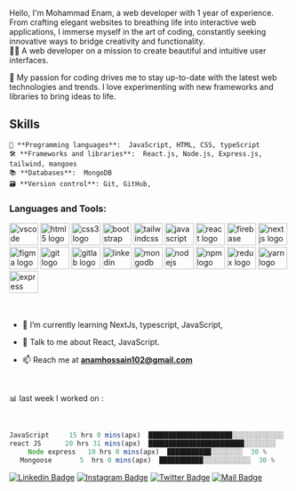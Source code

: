 Hello, I'm Mohammad Enam, a web developer with 1 year of experience. From crafting elegant websites to breathing life into interactive web applications, I immerse myself in the art of coding, constantly seeking innovative ways to bridge creativity and functionality.
<br/>
👨‍💻 A web developer on a mission to create beautiful and intuitive user interfaces.

🌟 My passion for coding drives me to stay up-to-date with the latest web technologies and trends. I love experimenting with new frameworks and libraries to bring ideas to life.

## Skills
```
🔧 **Programming languages**:  JavaScript, HTML, CSS, typeScript
🛠️ **Frameworks and libraries**:  React.js, Node.js, Express.js, tailwind, mangoes
📚 **Databases**:  MongoDB 
🗃️ **Version control**: Git, GitHub,
```
<h3 align="left">Languages and Tools:</h3> 
<div align="left">
  <img src="https://cdn.jsdelivr.net/gh/devicons/devicon/icons/vscode/vscode-original.svg" height="40" width="52" alt="vscode logo"  />
  <img src="https://cdn.jsdelivr.net/gh/devicons/devicon/icons/html5/html5-original.svg" height="40" width="52" alt="html5 logo"  />
  <img src="https://cdn.jsdelivr.net/gh/devicons/devicon/icons/css3/css3-original.svg" height="40" width="52" alt="css3 logo"  />
  <img src="https://cdn.jsdelivr.net/gh/devicons/devicon/icons/bootstrap/bootstrap-original.svg" height="40" width="52" alt="bootstrap logo"  />
  <img src="https://cdn.jsdelivr.net/gh/devicons/devicon/icons/tailwindcss/tailwindcss-original-wordmark.svg" height="40" width="52" alt="tailwindcss logo"  />
  <img src="https://cdn.jsdelivr.net/gh/devicons/devicon/icons/javascript/javascript-original.svg" height="40" width="52" alt="javascript logo"  />
  <img src="https://cdn.jsdelivr.net/gh/devicons/devicon/icons/react/react-original.svg" height="40" width="52" alt="react logo"  />
  <img src="https://cdn.jsdelivr.net/gh/devicons/devicon/icons/firebase/firebase-plain.svg" height="40" width="52" alt="firebase logo"  />
  <img src="https://cdn.jsdelivr.net/gh/devicons/devicon/icons/nextjs/nextjs-original.svg" height="40" width="52" alt="nextjs logo"  />
  <img src="https://cdn.jsdelivr.net/gh/devicons/devicon/icons/figma/figma-original.svg" height="40" width="52" alt="figma logo"  />
  <img src="https://cdn.jsdelivr.net/gh/devicons/devicon/icons/git/git-original.svg" height="40" width="52" alt="git logo"  />
  <img src="https://cdn.jsdelivr.net/gh/devicons/devicon/icons/gitlab/gitlab-original.svg" height="40" width="52" alt="gitlab logo"  />
  <img src="https://cdn.jsdelivr.net/gh/devicons/devicon/icons/linkedin/linkedin-original.svg" height="40" width="52" alt="linkedin logo"  />
<!--   <img src="https://cdn.jsdelivr.net/gh/devicons/devicon/icons/matlab/matlab-original.svg" height="40" width="52" alt="matlab logo"  /> -->
  <img src="https://cdn.jsdelivr.net/gh/devicons/devicon/icons/mongodb/mongodb-original.svg" height="40" width="52" alt="mongodb logo"  />
  <img src="https://cdn.jsdelivr.net/gh/devicons/devicon/icons/nodejs/nodejs-original.svg" height="40" width="52" alt="nodejs logo"  />
  <img src="https://cdn.jsdelivr.net/gh/devicons/devicon/icons/npm/npm-original-wordmark.svg" height="40" width="52" alt="npm logo"  />
  <img src="https://cdn.jsdelivr.net/gh/devicons/devicon/icons/redux/redux-original.svg" height="40" width="52" alt="redux logo"  />
<!--   <img src="https://cdn.jsdelivr.net/gh/devicons/devicon/icons/typescript/typescript-original.svg" height="40" width="52" alt="typescript logo"  /> -->
  <img src="https://cdn.jsdelivr.net/gh/devicons/devicon/icons/yarn/yarn-original.svg" height="40" width="52" alt="yarn logo"  />
  <img src="https://cdn.jsdelivr.net/gh/devicons/devicon/icons/express/express-original.svg" height="40" width="52" alt="express logo"  />

</div>
<br clear="both">
<br clear="both">


- 🌱 I’m currently learning NextJs, typescript,  JavaScript, 

- 💬 Talk to me about React, JavaScript.
 - 📫 Reach me at **anamhossain102@gmail.com**  

 <br> 
 


<div align="center">
 <p align="left">📊 last week I worked on :</p> <br/>
 
```js
JavaScript     15 hrs 0 mins(apx)  █████████████████████░░░░░░░░░░░░░  75 % 
react JS      20 hrs 31 mins(apx)  ████████████████████████░░░░░░░░    70 % 
Node express   10 hrs 0 mins(apx)  ███████████░░░░░░░░  30 % 
Mongoose       5  hrs 0 mins(apx)  ███████████░░░░░░░░░░░░  30 % 
```

</div>



[![Linkedin Badge](https://img.shields.io/badge/LinkedIn-0077B5?style=for-the-badge&logo=linkedin&logoColor=white)](https://www.linkedin.com/in/webenamhossain) 
[![Instagram Badge](https://img.shields.io/badge/Instagram-E4405F?style=for-the-badge&logo=instagram&logoColor=white)](https://www.instagram.com/else_enam)
[![Twitter Badge](https://img.shields.io/badge/Twitter-1DA1F2?style=for-the-badge&logo=twitter&logoColor=white)](https://twitter.com/webenamhossain)
[![Mail Badge](https://img.shields.io/badge/Gmail-D14836?style=for-the-badge&logo=gmail&logoColor=white)](mailto:anamhossain102@gmail.com)














